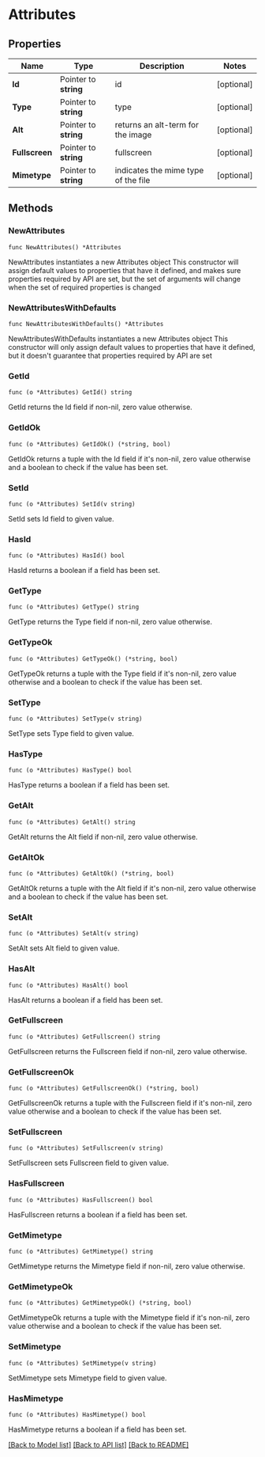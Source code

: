 # Attributes

## Properties

Name | Type | Description | Notes
------------ | ------------- | ------------- | -------------
**Id** | Pointer to **string** | id | [optional] 
**Type** | Pointer to **string** | type | [optional] 
**Alt** | Pointer to **string** | returns an alt-term for the image | [optional] 
**Fullscreen** | Pointer to **string** | fullscreen | [optional] 
**Mimetype** | Pointer to **string** | indicates the mime type of the file | [optional] 

## Methods

### NewAttributes

`func NewAttributes() *Attributes`

NewAttributes instantiates a new Attributes object
This constructor will assign default values to properties that have it defined,
and makes sure properties required by API are set, but the set of arguments
will change when the set of required properties is changed

### NewAttributesWithDefaults

`func NewAttributesWithDefaults() *Attributes`

NewAttributesWithDefaults instantiates a new Attributes object
This constructor will only assign default values to properties that have it defined,
but it doesn't guarantee that properties required by API are set

### GetId

`func (o *Attributes) GetId() string`

GetId returns the Id field if non-nil, zero value otherwise.

### GetIdOk

`func (o *Attributes) GetIdOk() (*string, bool)`

GetIdOk returns a tuple with the Id field if it's non-nil, zero value otherwise
and a boolean to check if the value has been set.

### SetId

`func (o *Attributes) SetId(v string)`

SetId sets Id field to given value.

### HasId

`func (o *Attributes) HasId() bool`

HasId returns a boolean if a field has been set.

### GetType

`func (o *Attributes) GetType() string`

GetType returns the Type field if non-nil, zero value otherwise.

### GetTypeOk

`func (o *Attributes) GetTypeOk() (*string, bool)`

GetTypeOk returns a tuple with the Type field if it's non-nil, zero value otherwise
and a boolean to check if the value has been set.

### SetType

`func (o *Attributes) SetType(v string)`

SetType sets Type field to given value.

### HasType

`func (o *Attributes) HasType() bool`

HasType returns a boolean if a field has been set.

### GetAlt

`func (o *Attributes) GetAlt() string`

GetAlt returns the Alt field if non-nil, zero value otherwise.

### GetAltOk

`func (o *Attributes) GetAltOk() (*string, bool)`

GetAltOk returns a tuple with the Alt field if it's non-nil, zero value otherwise
and a boolean to check if the value has been set.

### SetAlt

`func (o *Attributes) SetAlt(v string)`

SetAlt sets Alt field to given value.

### HasAlt

`func (o *Attributes) HasAlt() bool`

HasAlt returns a boolean if a field has been set.

### GetFullscreen

`func (o *Attributes) GetFullscreen() string`

GetFullscreen returns the Fullscreen field if non-nil, zero value otherwise.

### GetFullscreenOk

`func (o *Attributes) GetFullscreenOk() (*string, bool)`

GetFullscreenOk returns a tuple with the Fullscreen field if it's non-nil, zero value otherwise
and a boolean to check if the value has been set.

### SetFullscreen

`func (o *Attributes) SetFullscreen(v string)`

SetFullscreen sets Fullscreen field to given value.

### HasFullscreen

`func (o *Attributes) HasFullscreen() bool`

HasFullscreen returns a boolean if a field has been set.

### GetMimetype

`func (o *Attributes) GetMimetype() string`

GetMimetype returns the Mimetype field if non-nil, zero value otherwise.

### GetMimetypeOk

`func (o *Attributes) GetMimetypeOk() (*string, bool)`

GetMimetypeOk returns a tuple with the Mimetype field if it's non-nil, zero value otherwise
and a boolean to check if the value has been set.

### SetMimetype

`func (o *Attributes) SetMimetype(v string)`

SetMimetype sets Mimetype field to given value.

### HasMimetype

`func (o *Attributes) HasMimetype() bool`

HasMimetype returns a boolean if a field has been set.


[[Back to Model list]](../README.md#documentation-for-models) [[Back to API list]](../README.md#documentation-for-api-endpoints) [[Back to README]](../README.md)



